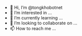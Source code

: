 - 👋 Hi, I’m @tongkhobotnet
- 👀 I’m interested in ...
- 🌱 I’m currently learning ...
- 💞️ I’m looking to collaborate on ...
- 📫 How to reach me ...

<!---
tongkhobotnet/tongkhobotnet is a ✨ special ✨ repository because its `README.md` (this file) appears on your GitHub profile.
You can click the Preview link to take a look at your changes.
--->
